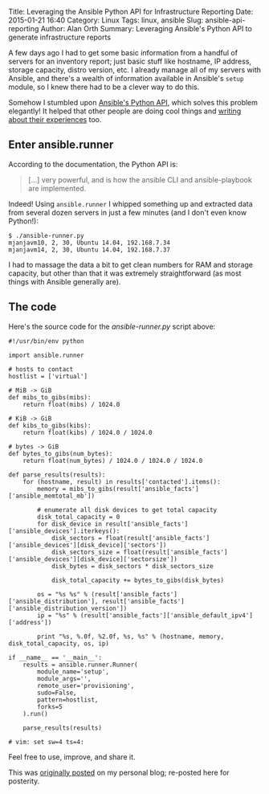 Title: Leveraging the Ansible Python API for Infrastructure Reporting
Date: 2015-01-21 16:40
Category: Linux
Tags: linux, ansible
Slug: ansible-api-reporting
Author: Alan Orth
Summary: Leveraging Ansible's Python API to generate infrastructure reports

A few days ago I had to get some basic information from a handful of servers for an inventory report; just basic stuff like hostname, IP address, storage capacity, distro version, etc. I already manage all of my servers with Ansible, and there's a wealth of information available in Ansible's `setup` module, so I knew there had to be a clever way to do this.

Somehow I stumbled upon [Ansible's Python API](http://docs.ansible.com/developing_api.html), which solves this problem elegantly! It helped that other people are doing cool things and [writing about their experiences](http://jpmens.net/2012/12/13/obtaining-remote-data-with-ansible-s-api/) too.

## Enter ansible.runner
According to the documentation, the Python API is:
<blockquote>[...] very powerful, and is how the ansible CLI and ansible-playbook are implemented.</blockquote>

Indeed! Using `ansible.runner` I whipped something up and extracted data from several dozen servers in just a few minutes (and I don't even know Python!):

```
$ ./ansible-runner.py
mjanjavm10, 2, 30, Ubuntu 14.04, 192.168.7.34
mjanjavm14, 2, 30, Ubuntu 14.04, 192.168.7.37
```

I had to massage the data a bit to get clean numbers for RAM and storage capacity, but other than that it was extremely straightforward (as most things with Ansible generally are).

## The code
Here's the source code for the *ansible-runner.py* script above:

```
#!/usr/bin/env python

import ansible.runner

# hosts to contact
hostlist = ['virtual']

# MiB -> GiB
def mibs_to_gibs(mibs):
    return float(mibs) / 1024.0

# KiB -> GiB
def kibs_to_gibs(kibs):
    return float(kibs) / 1024.0 / 1024.0

# bytes -> GiB
def bytes_to_gibs(num_bytes):
    return float(num_bytes) / 1024.0 / 1024.0 / 1024.0

def parse_results(results):
    for (hostname, result) in results['contacted'].items():
        memory = mibs_to_gibs(result['ansible_facts']['ansible_memtotal_mb'])

        # enumerate all disk devices to get total capacity
        disk_total_capacity = 0
        for disk_device in result['ansible_facts']['ansible_devices'].iterkeys():
            disk_sectors = float(result['ansible_facts']['ansible_devices'][disk_device]['sectors'])
            disk_sectors_size = float(result['ansible_facts']['ansible_devices'][disk_device]['sectorsize'])
            disk_bytes = disk_sectors * disk_sectors_size

            disk_total_capacity += bytes_to_gibs(disk_bytes)

        os = "%s %s" % (result['ansible_facts']['ansible_distribution'], result['ansible_facts']['ansible_distribution_version'])
        ip = "%s" % (result['ansible_facts']['ansible_default_ipv4']['address'])

        print "%s, %.0f, %2.0f, %s, %s" % (hostname, memory, disk_total_capacity, os, ip)

if __name__ == '__main__':
    results = ansible.runner.Runner(
        module_name='setup',
        module_args='',
        remote_user='provisioning',
        sudo=False,
        pattern=hostlist,
        forks=5
    ).run()

    parse_results(results)

# vim: set sw=4 ts=4:
```

Feel free to use, improve, and share it.

This was [originally posted](https://mjanja.ch/2015/01/leveraging-the-ansible-python-api-for-infrastructure-reporting/) on my personal blog; re-posted here for posterity.
